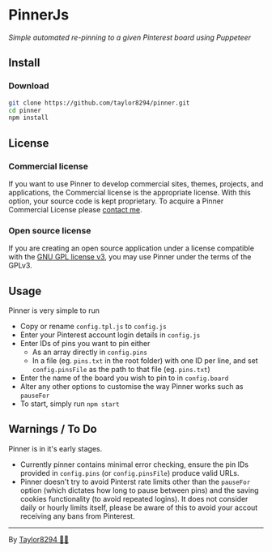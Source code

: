 # PinnerJs

_Simple automated re-pinning to a given Pinterest board using Puppeteer_

## Install

### Download

``` bash
git clone https://github.com/taylor8294/pinner.git
cd pinner
npm install
```

## License

### Commercial license

If you want to use Pinner to develop commercial sites, themes, projects, and applications, the Commercial license is the appropriate license. With this option, your source code is kept proprietary. To acquire a Pinner Commercial License please [contact me](https://taylrr.co.uk/).

### Open source license

If you are creating an open source application under a license compatible with the [GNU GPL license v3](https://www.gnu.org/licenses/gpl-3.0.html), you may use Pinner under the terms of the GPLv3.

## Usage

Pinner is very simple to run
+ Copy or rename `config.tpl.js` to `config.js`
+ Enter your Pinterest account login details in `config.js`
+ Enter IDs of pins you want to pin either
  - As an array directly in `config.pins`
  - In a file (eg. `pins.txt` in the root folder) with one ID per line, and set `config.pinsFile` as the path to that file  (eg. `pins.txt`)
+ Enter the name of the board you wish to pin to in `config.board`
+ Alter any other options to customise the way Pinner works such as `pauseFor`
+ To start, simply run `npm start`

## Warnings / To Do

Pinner is in it's early stages.
+ Currently pinner contains minimal error checking, ensure the pin IDs provided in `config.pins` (or `config.pinsFile`) produce valid URLs.
+ Pinner doesn't try to avoid Pinterst rate limits other than the `pauseFor` option (which dictates how long to pause between pins) and the saving cookies functionality (to avoid repeated logins). It does not consider daily or hourly limits itself, please be aware of this to avoid your accout receiving any bans from Pinterest. 

---

By [Taylor8294 🌈🐻](https://taylrr.co.uk)
